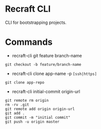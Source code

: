 Recraft CLI
======
CLI for bootstrapping projects.

Commands
======

* recraft-cli git feature branch-name
```
git checkout -b feature/branch-name
```
* recraft-cli clone app-name -p `[ssh|https]`
```
git clone app-repo
```
* recraft-cli initial-commit origin-url
```
git remote rm origin
rm -rv .git
git remote add origin origin-url
git add .
git commit -m "initial commit"
git push -u origin master
```
